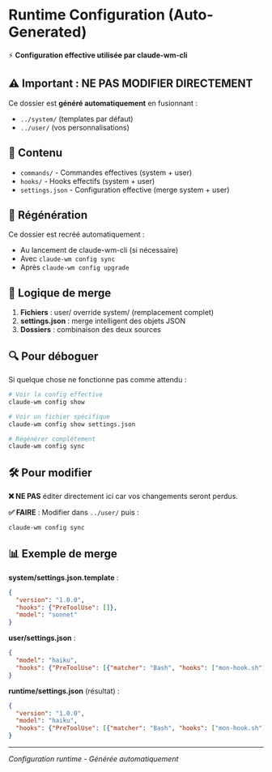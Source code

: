 # Runtime Configuration (Auto-Generated)

⚡ **Configuration effective utilisée par claude-wm-cli**

## ⚠️ Important : NE PAS MODIFIER DIRECTEMENT

Ce dossier est **généré automatiquement** en fusionnant :
- `../system/` (templates par défaut)
- `../user/` (vos personnalisations)

## 📁 Contenu

- `commands/` - Commandes effectives (system + user)
- `hooks/` - Hooks effectifs (system + user)
- `settings.json` - Configuration effective (merge system + user)

## 🔄 Régénération

Ce dossier est recréé automatiquement :
- Au lancement de claude-wm-cli (si nécessaire)
- Avec `claude-wm config sync`
- Après `claude-wm config upgrade`

## 🎯 Logique de merge

1. **Fichiers** : user/ override system/ (remplacement complet)
2. **settings.json** : merge intelligent des objets JSON
3. **Dossiers** : combinaison des deux sources

## 🔍 Pour déboguer

Si quelque chose ne fonctionne pas comme attendu :

```bash
# Voir la config effective
claude-wm config show

# Voir un fichier spécifique
claude-wm config show settings.json

# Régénérer complètement
claude-wm config sync
```

## 🛠️ Pour modifier

**❌ NE PAS** éditer directement ici car vos changements seront perdus.

**✅ FAIRE** : Modifier dans `../user/` puis :
```bash
claude-wm config sync
```

## 📊 Exemple de merge

**system/settings.json.template** :
```json
{
  "version": "1.0.0",
  "hooks": {"PreToolUse": []},
  "model": "sonnet"
}
```

**user/settings.json** :
```json
{
  "model": "haiku",
  "hooks": {"PreToolUse": [{"matcher": "Bash", "hooks": ["mon-hook.sh"]}]}
}
```

**runtime/settings.json** (résultat) :
```json
{
  "version": "1.0.0",
  "model": "haiku",
  "hooks": {"PreToolUse": [{"matcher": "Bash", "hooks": ["mon-hook.sh"]}]}
}
```

---

*Configuration runtime - Générée automatiquement*
